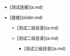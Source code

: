 - \[测试连接\]\(a.md\)

- \[链接\]\(slider.md\)

    - \[测试二级目录\]\(a.md\)

    - \[测试二级目录\]\(a.md\)

        - \[测试三级目录\]\(a.md\)


